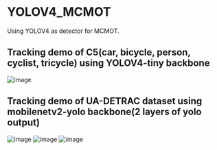 # YOLOV4_MCMOT
Using YOLOV4 as detector for MCMOT.

## Tracking demo of C5(car, bicycle, person, cyclist, tricycle) using YOLOV4-tiny backbone
![image](https://github.com/CaptainEven/YOLOV4_MCMOT/blob/YOLOV4_MCMOT_dev/test5_track.gif)

## Tracking demo of UA-DETRAC dataset using mobilenetv2-yolo backbone(2 layers of yolo output)
![image](https://github.com/CaptainEven/YOLOV4_MCMOT/blob/YOLOV4_MCMOT_dev/MVI_39401_track_fps12.gif)
![image](https://github.com/CaptainEven/YOLOV4_MCMOT/blob/YOLOV4_MCMOT_dev/MVI_39501_track_fps12.gif)
![image](https://github.com/CaptainEven/YOLOV4_MCMOT/blob/YOLOV4_MCMOT_dev/MVI_40855_track_fps12.gif)
